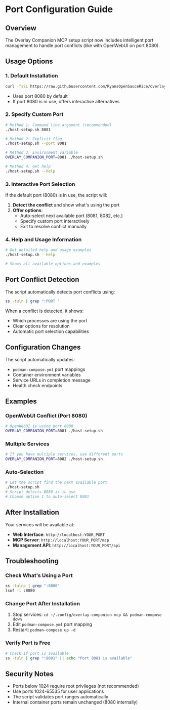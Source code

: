 # Port Configuration Guide

## Overview

The Overlay Companion MCP setup script now includes intelligent port management to handle port conflicts (like with OpenWebUI on port 8080).

## Usage Options

### 1. Default Installation
```bash
curl -fsSL https://raw.githubusercontent.com/RyansOpenSauceRice/overlay-companion-mcp/main/host-setup.sh | bash
```
- Uses port 8080 by default
- If port 8080 is in use, offers interactive alternatives

### 2. Specify Custom Port
```bash
# Method 1: Command line argument (recommended)
./host-setup.sh 8081

# Method 2: Explicit flag
./host-setup.sh --port 8081

# Method 3: Environment variable
OVERLAY_COMPANION_PORT=8081 ./host-setup.sh

# Method 4: Get help
./host-setup.sh --help
```

### 3. Interactive Port Selection
If the default port (8080) is in use, the script will:
1. **Detect the conflict** and show what's using the port
2. **Offer options**:
   - Auto-select next available port (8081, 8082, etc.)
   - Specify custom port interactively
   - Exit to resolve conflict manually

### 4. Help and Usage Information
```bash
# Get detailed help and usage examples
./host-setup.sh --help

# Shows all available options and examples
```

## Port Conflict Detection

The script automatically detects port conflicts using:
```bash
ss -tuln | grep ":PORT "
```

When a conflict is detected, it shows:
- Which processes are using the port
- Clear options for resolution
- Automatic port selection capabilities

## Configuration Changes

The script automatically updates:
- `podman-compose.yml` port mappings
- Container environment variables
- Service URLs in completion message
- Health check endpoints

## Examples

### OpenWebUI Conflict (Port 8080)
```bash
# OpenWebUI is using port 8080
OVERLAY_COMPANION_PORT=8081 ./host-setup.sh
```

### Multiple Services
```bash
# If you have multiple services, use different ports
OVERLAY_COMPANION_PORT=8082 ./host-setup.sh
```

### Auto-Selection
```bash
# Let the script find the next available port
./host-setup.sh
# Script detects 8080 is in use
# Choose option 1 to auto-select 8081
```

## After Installation

Your services will be available at:
- **Web Interface**: `http://localhost:YOUR_PORT`
- **MCP Server**: `http://localhost:YOUR_PORT/mcp`
- **Management API**: `http://localhost:YOUR_PORT/api`

## Troubleshooting

### Check What's Using a Port
```bash
ss -tulnp | grep ":8080"
lsof -i :8080
```

### Change Port After Installation
1. Stop services: `cd ~/.config/overlay-companion-mcp && podman-compose down`
2. Edit `podman-compose.yml` port mapping
3. Restart: `podman-compose up -d`

### Verify Port is Free
```bash
# Check if port is available
ss -tuln | grep ":8081" || echo "Port 8081 is available"
```

## Security Notes

- Ports below 1024 require root privileges (not recommended)
- Use ports 1024-65535 for user applications
- The script validates port ranges automatically
- Internal container ports remain unchanged (8080 internally)